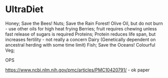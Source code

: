 # UltraDiet


Honey; Save the Bees!
Nuts; Save the Rain Forest!
Olive Oil, but do not burn - use other oils for high heat frying
Berries; fruit requires chewing unless fast release of sugars is required
Proteins; Protein reduces life span, but increases fertility - not really a concern
Dairy (Genetically dependent on ancestral herding with some time limit)
Fish; Save the Oceans!
Colourful Veg;

OPS

https://www.ncbi.nlm.nih.gov/pmc/articles/PMC10420791/ - ok paper